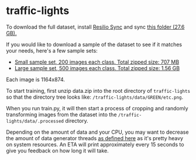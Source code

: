 # traffic-lights

To download the full dataset, install [Resilio Sync](https://www.resilio.com/individuals/) and sync [this folder (27.6 GB).](https://link.resilio.com/#f=Traffic%20Lights%20Data&sz=3E10&t=2&s=I6YQPFIH6FCRURBIZPTET5JAB7X43U7QZHF6LWNFSCOAQDYQ3GGA&i=C426FTJRJUFVXKGK4WIR5U22BXEV44DFQ&v=2.6&a=2)

If you would like to download a sample of the dataset to see if it matches your needs, here's a few sample sets:
- [Small sample set, 200 images each class. Total zipped size: 707 MB](https://link.resilio.com/#f=Traffic%20Lights%20Small&sz=74E7&t=2&s=ZKDEP4CNVMHKYZCXE4ZZKYG4DO2UXG3RSWUPPCVNLB4JH4ZLFHJA&i=CEV5W25MHKRQQVP7OTRGS6RBH7T7NKZ3P&v=2.6&a=2)
- [Large sample set, 500 images each class. Total zipped size: 1.56 GB](https://link.resilio.com/#f=Traffic%20Lights%20Large&sz=16E8&t=2&s=KX5CB5LILKQ4STGPE2E6MY2RDYXVOCO3S42GIKZ6N5D5XW25UC6A&i=CFGKHUOSIEMJ2QL43W6HGM6BLFENSKQ37&v=2.6&a=2)

Each image is 1164x874.

To start training, first unzip data.zip into the root directory of `traffic-lights` so that the directory tree looks like: `/traffic-lights/data/GREEN/etc.png`.

When you run train.py, it will then start a process of cropping and randomly transforming images from the dataset into the `/traffic-lights/data/.processed` directory.

Depending on the amount of data and your CPU, you may want to decrease the amount of data generator threads [as defined here](train.py#L208) as it's pretty heavy on system resources. An ETA will print approximately every 15 seconds to give you feedback on how long it will take.
